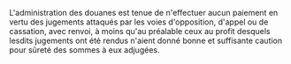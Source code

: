 L'administration des douanes est tenue de n'effectuer
aucun paiement en vertu des jugements attaqués par les voies
d'opposition, d'appel ou de cassation, avec renvoi, à moins qu'au
préalable ceux au profit desquels lesdits jugements ont été rendus
n'aient donné bonne et suffisante caution pour sûreté des sommes à eux
adjugées.